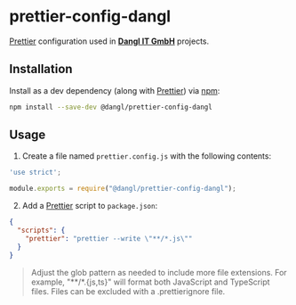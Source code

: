 
# prettier-config-dangl

[Prettier](https://prettier.io/) configuration used in [**Dangl IT GmbH**](https://www.dangl-it.com/) projects.


## Installation

Install as a dev dependency (along with [Prettier](https://prettier.io/)) via [npm](https://www.npmjs.com/):



```bash
npm install --save-dev @dangl/prettier-config-dangl
```
    
## Usage
1. Create a file named `prettier.config.js` with the following contents:
```javascript
'use strict';

module.exports = require("@dangl/prettier-config-dangl");
```

2. Add a [Prettier](https://prettier.io/) script to `package.json`: 
```json
{
  "scripts": {
    "prettier": "prettier --write \"**/*.js\""
  }
}
```
> Adjust the glob pattern as needed to include more file extensions. For example, \"**/*.{js,ts}\" will format both JavaScript and TypeScript files. Files can be excluded with a .prettierignore file.
